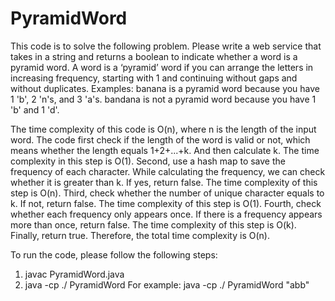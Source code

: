 # PyramidWord

This code is to solve the following problem.
Please write a web service that takes in a string and returns a boolean to indicate whether a word is a pyramid word. A word is a ‘pyramid’ word if you can arrange the letters in increasing frequency, starting with 1 and continuing without gaps and without duplicates. Examples: banana is a pyramid word because you have 1 'b', 2 'n's, and 3 'a's. bandana is not a pyramid word because you have 1 'b' and 1 'd'.

The time complexity of this code is O(n), where n is the length of the input word. The code first check if the length of the word is valid or not, which means whether the length equals 1+2+...+k. And then calculate k. The time complexity in this step is O(1). Second, use a hash map to save the frequency of each character. While calculating the frequency, we can check whether it is greater than k. If yes, return false. The time complexity of this step is O(n). Third, check whether the number of unique character equals to k. If not, return false. The time complexity of this step is O(1). Fourth, check whether each frequency only appears once. If there is a frequency appears more than once, return false. The time complexity of this step is O(k). Finally, return true. Therefore, the total time complexity is O(n).

To run the code, please follow the following steps:
1. javac PyramidWord.java
2. java -cp ./ PyramidWord <inputWord>
For example: java -cp ./ PyramidWord "abb"


